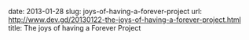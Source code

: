 date: 2013-01-28
slug: joys-of-having-a-forever-project
url: http://www.dev.gd/20130122-the-joys-of-having-a-forever-project.html
title: The joys of having a Forever Project
